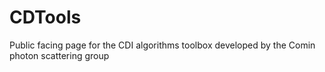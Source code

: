 # CDTools
Public facing page for the CDI algorithms toolbox developed by the Comin photon scattering group
